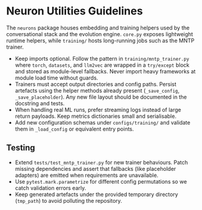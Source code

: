 # Neuron Utilities Guidelines

The `neurons` package houses embedding and training helpers used by the
conversational stack and the evolution engine. `core.py` exposes lightweight
runtime helpers, while `training/` hosts long-running jobs such as the MNTP
trainer.

- Keep imports optional. Follow the pattern in `training/mntp_trainer.py` where
  `torch`, `datasets`, and `llm2vec` are wrapped in a `try/except` block and
  stored as module-level fallbacks. Never import heavy frameworks at module load
  time without guards.
- Trainers must accept output directories and config paths. Persist artefacts
  using the helper methods already present (`_save_config`, `_save_placeholder`).
  Any new file layout should be documented in the docstring and tests.
- When handling real ML runs, prefer streaming logs instead of large return
  payloads. Keep metrics dictionaries small and serialisable.
- Add new configuration schemas under `configs/training/` and validate them in
  `_load_config` or equivalent entry points.

## Testing
- Extend `tests/test_mntp_trainer.py` for new trainer behaviours. Patch missing
  dependencies and assert that fallbacks (like placeholder adapters) are
  emitted when requirements are unavailable.
- Use `pytest.mark.parametrize` for different config permutations so we catch
  validation errors early.
- Keep generated artefacts under the provided temporary directory (`tmp_path`)
  to avoid polluting the repository.
